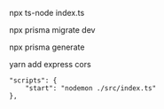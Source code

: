 npx ts-node index.ts

npx prisma migrate dev

npx prisma generate


yarn add express cors


```
"scripts": {
    "start": "nodemon ./src/index.ts"
},

```